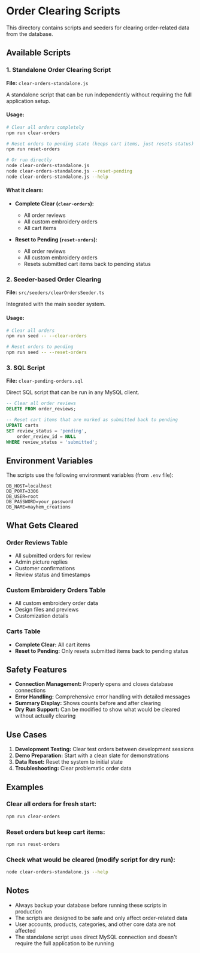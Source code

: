 # Order Clearing Scripts

This directory contains scripts and seeders for clearing order-related data from the database.

## Available Scripts

### 1. Standalone Order Clearing Script

**File:** `clear-orders-standalone.js`

A standalone script that can be run independently without requiring the full application setup.

#### Usage:

```bash
# Clear all orders completely
npm run clear-orders

# Reset orders to pending state (keeps cart items, just resets status)
npm run reset-orders

# Or run directly
node clear-orders-standalone.js
node clear-orders-standalone.js --reset-pending
node clear-orders-standalone.js --help
```

#### What it clears:

- **Complete Clear (`clear-orders`):**
  - All order reviews
  - All custom embroidery orders
  - All cart items

- **Reset to Pending (`reset-orders`):**
  - All order reviews
  - All custom embroidery orders
  - Resets submitted cart items back to pending status

### 2. Seeder-based Order Clearing

**File:** `src/seeders/clearOrdersSeeder.ts`

Integrated with the main seeder system.

#### Usage:

```bash
# Clear all orders
npm run seed -- --clear-orders

# Reset orders to pending
npm run seed -- --reset-orders
```

### 3. SQL Script

**File:** `clear-pending-orders.sql`

Direct SQL script that can be run in any MySQL client.

```sql
-- Clear all order reviews
DELETE FROM order_reviews;

-- Reset cart items that are marked as submitted back to pending
UPDATE carts 
SET review_status = 'pending', 
    order_review_id = NULL 
WHERE review_status = 'submitted';
```

## Environment Variables

The scripts use the following environment variables (from `.env` file):

```env
DB_HOST=localhost
DB_PORT=3306
DB_USER=root
DB_PASSWORD=your_password
DB_NAME=mayhem_creations
```

## What Gets Cleared

### Order Reviews Table
- All submitted orders for review
- Admin picture replies
- Customer confirmations
- Review status and timestamps

### Custom Embroidery Orders Table
- All custom embroidery order data
- Design files and previews
- Customization details

### Carts Table
- **Complete Clear:** All cart items
- **Reset to Pending:** Only resets submitted items back to pending status

## Safety Features

- **Connection Management:** Properly opens and closes database connections
- **Error Handling:** Comprehensive error handling with detailed messages
- **Summary Display:** Shows counts before and after clearing
- **Dry Run Support:** Can be modified to show what would be cleared without actually clearing

## Use Cases

1. **Development Testing:** Clear test orders between development sessions
2. **Demo Preparation:** Start with a clean slate for demonstrations
3. **Data Reset:** Reset the system to initial state
4. **Troubleshooting:** Clear problematic order data

## Examples

### Clear all orders for fresh start:
```bash
npm run clear-orders
```

### Reset orders but keep cart items:
```bash
npm run reset-orders
```

### Check what would be cleared (modify script for dry run):
```bash
node clear-orders-standalone.js --help
```

## Notes

- Always backup your database before running these scripts in production
- The scripts are designed to be safe and only affect order-related data
- User accounts, products, categories, and other core data are not affected
- The standalone script uses direct MySQL connection and doesn't require the full application to be running
